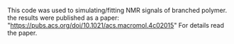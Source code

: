 This code was used to simulating/fitting NMR signals of branched polymer. the results were published as a paper: "https://pubs.acs.org/doi/10.1021/acs.macromol.4c02015" 
For details read the paper.
